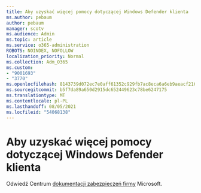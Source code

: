 ```yaml
---
title: Aby uzyskać więcej pomocy dotyczącej Windows Defender klienta
ms.author: pebaum
author: pebaum
manager: scotv
ms.audience: Admin
ms.topic: article
ms.service: o365-administration
ROBOTS: NOINDEX, NOFOLLOW
localization_priority: Normal
ms.collection: Adm_O365
ms.custom:
- "9001693"
- "3770"
ms.openlocfilehash: 8143739d072ec7e0aff61352c929fb7ac8eca6a6eb9aeacf2162a995fc30a4d0
ms.sourcegitcommit: b5f7da89a650d2915dc652449623c78be6247175
ms.translationtype: MT
ms.contentlocale: pl-PL
ms.lasthandoff: 08/05/2021
ms.locfileid: "54068138"
---
```

# <a name="for-more-help-with-windows-defender-client"></a>Aby uzyskać więcej pomocy dotyczącej Windows Defender klienta

Odwiedź Centrum [dokumentacji zabezpieczeń firmy](https://docs.microsoft.com/security/#pivot=products&panel=products1) Microsoft.